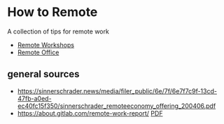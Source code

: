 # How to Remote

A collection of tips for remote work

* [Remote Workshops](workshops.md)
* [Remote Office](office.md)


## general sources
* https://sinnerschrader.news/media/filer_public/6e/7f/6e7f7c9f-13cd-47fb-a0ed-ec40fc15f350/sinnerschrader_remoteeconomy_offering_200406.pdf
* https://about.gitlab.com/remote-work-report/ [PDF](https://page.gitlab.com/rs/194-VVC-221/images/the-remote-work-report-by-gitlab.pdf)
